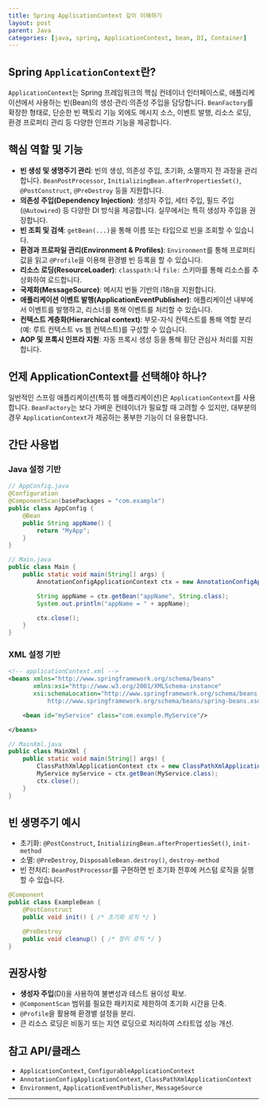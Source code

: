 ```yaml
---
title: Spring ApplicationContext 깊이 이해하기
layout: post
parent: Java
categories: [java, spring, ApplicationContext, bean, DI, Container]
---
```


## Spring `ApplicationContext`란?
`ApplicationContext`는 Spring 프레임워크의 핵심 컨테이너 인터페이스로, 애플리케이션에서 사용하는 빈(Bean)의 생성·관리·의존성 주입을 담당합니다. `BeanFactory`를 확장한 형태로, 단순한 빈 팩토리 기능 외에도 메시지 소스, 이벤트 발행, 리소스 로딩, 환경 프로퍼티 관리 등 다양한 인프라 기능을 제공합니다.

## 핵심 역할 및 기능
- **빈 생성 및 생명주기 관리**: 빈의 생성, 의존성 주입, 초기화, 소멸까지 전 과정을 관리합니다. `BeanPostProcessor`, `InitializingBean.afterPropertiesSet()`, `@PostConstruct`, `@PreDestroy` 등을 지원합니다.
- **의존성 주입(Dependency Injection)**: 생성자 주입, 세터 주입, 필드 주입(`@Autowired`) 등 다양한 DI 방식을 제공합니다. 실무에서는 특히 생성자 주입을 권장합니다.
- **빈 조회 및 검색**: `getBean(...)`을 통해 이름 또는 타입으로 빈을 조회할 수 있습니다.
- **환경과 프로파일 관리(Environment & Profiles)**: `Environment`를 통해 프로퍼티 값을 읽고 `@Profile`을 이용해 환경별 빈 등록을 할 수 있습니다.
- **리소스 로딩(ResourceLoader)**: `classpath:`나 `file:` 스키마를 통해 리소스를 추상화하여 로드합니다.
- **국제화(MessageSource)**: 메시지 번들 기반의 i18n을 지원합니다.
- **애플리케이션 이벤트 발행(ApplicationEventPublisher)**: 애플리케이션 내부에서 이벤트를 발행하고, 리스너를 통해 이벤트를 처리할 수 있습니다.
- **컨텍스트 계층화(Hierarchical context)**: 부모-자식 컨텍스트를 통해 역할 분리(예: 루트 컨텍스트 vs 웹 컨텍스트)를 구성할 수 있습니다.
- **AOP 및 프록시 인프라 지원**: 자동 프록시 생성 등을 통해 횡단 관심사 처리를 지원합니다.

## 언제 ApplicationContext를 선택해야 하나?
일반적인 스프링 애플리케이션(특히 웹 애플리케이션)은 `ApplicationContext`를 사용합니다. `BeanFactory`는 보다 가벼운 컨테이너가 필요할 때 고려할 수 있지만, 대부분의 경우 `ApplicationContext`가 제공하는 풍부한 기능이 더 유용합니다.

## 간단 사용법
### Java 설정 기반
```java
// AppConfig.java
@Configuration
@ComponentScan(basePackages = "com.example")
public class AppConfig {
    @Bean
    public String appName() {
        return "MyApp";
    }
}

// Main.java
public class Main {
    public static void main(String[] args) {
        AnnotationConfigApplicationContext ctx = new AnnotationConfigApplicationContext(AppConfig.class);

        String appName = ctx.getBean("appName", String.class);
        System.out.println("appName = " + appName);

        ctx.close();
    }
}
```

### XML 설정 기반
```xml
<!-- applicationContext.xml -->
<beans xmlns="http://www.springframework.org/schema/beans"
       xmlns:xsi="http://www.w3.org/2001/XMLSchema-instance"
       xsi:schemaLocation="http://www.springframework.org/schema/beans
           http://www.springframework.org/schema/beans/spring-beans.xsd">

    <bean id="myService" class="com.example.MyService"/>

</beans>
```

```java
// MainXml.java
public class MainXml {
    public static void main(String[] args) {
        ClassPathXmlApplicationContext ctx = new ClassPathXmlApplicationContext("applicationContext.xml");
        MyService myService = ctx.getBean(MyService.class);
        ctx.close();
    }
}
```

## 빈 생명주기 예시
- 초기화: `@PostConstruct`, `InitializingBean.afterPropertiesSet()`, `init-method`
- 소멸: `@PreDestroy`, `DisposableBean.destroy()`, `destroy-method`
- 빈 전처리: `BeanPostProcessor`를 구현하면 빈 초기화 전후에 커스텀 로직을 실행할 수 있습니다.

```java
@Component
public class ExampleBean {
    @PostConstruct
    public void init() { /* 초기화 로직 */ }

    @PreDestroy
    public void cleanup() { /* 정리 로직 */ }
}
```

## 권장사항
- **생성자 주입**(DI)을 사용하여 불변성과 테스트 용이성 확보.
- `@ComponentScan` 범위를 필요한 패키지로 제한하여 초기화 시간을 단축.
- `@Profile`을 활용해 환경별 설정을 분리.
- 큰 리소스 로딩은 비동기 또는 지연 로딩으로 처리하여 스타트업 성능 개선.

## 참고 API/클래스
- `ApplicationContext`, `ConfigurableApplicationContext`
- `AnnotationConfigApplicationContext`, `ClassPathXmlApplicationContext`
- `Environment`, `ApplicationEventPublisher`, `MessageSource`

---